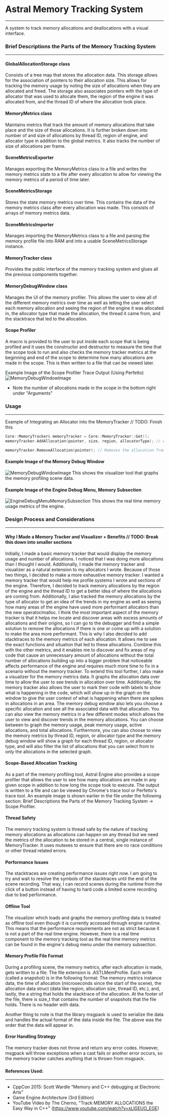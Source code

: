# Astral Memory Tracking System

----

A system to track memory allocations and deallocations with a visual interface.


### Brief Descriptions the Parts of the Memory Tracking System

---

#### GlobalAllocationStorage class

Consists of a tree map that stores the allocation data. This storage allows for the association of pointers to their 
allocation size. This allows for tracking the memory usage by noting the size of allocations when they are allocated 
and freed. The storage also associates pointers with the type of allocator that was used to allocate them, the region
of the engine it was allocated from, and the thread ID of where the allocation took place.

#### MemoryMetrics class

Maintains metrics that track the amount of memory allocations that take place and the size of those allocations. It is
further broken down into number of and size of allocations by thread ID, region of engine, and allocator type in addition
to the global metrics. It also tracks the number of size of allocations per frame.

#### SceneMetricsExporter

Manages exporting the MemoryMetrics class to a file and writes the memory metrics state to a file after every allocation
to allow for viewing the memory metrics of a period of time later.

#### SceneMetricsStorage

Stores the state memory metrics over time. This contains the data of the memory metrics class after every allocation 
was made. This consists of arrays of memory metrics data.

#### SceneMetricsImporter

Manages importing the MemoryMetrics class to a file and parsing the memory profile file into RAM and into a 
usable SceneMetricsStorage instance.

#### MemoryTracker class

Provides the public interface of the memory tracking system and glues all the previous components together.

#### MemoryDebugWindow class

Manages the UI of the memory profiler. This allows the user to view all of the different memory metrics over time
as well as letting the user select each memory allocation and seeing the region of the engine it was allocated in,
the allocator type that made the allocation, the thread it came from, and the stacktrace that led to the allocation.

#### Scope Profiler

A macro is provided to the user to put inside each scope that is being profiled and it uses the constructor and destructor
to measure the time that the scope took to run and also checks the memory tracker metrics at the beginning and end of 
the scope to determine how many allocations are made in the scope. This is then written to a file that can be viewed 
later.

Example Image of the Scope Profiler Trace Output (Using Perfetto)
![MemoryDebugWindowImage](Pictures/ScopeProfilerTraceOutput.png)
- Note the number of allocations made in the scope in the bottom right under "Arguments"


### Usage

---

Example of Integrating an Allocator into the MemoryTracker // TODO: Finish this
```c++
Core::MemoryTracker& memoryTracker = Core::MemoryTracker::Get();
memoryTracker.AddAllocation(pointer, size, region, allocatorType); // Adds the allocation to the memory tracking system

memoryTracker.RemoveAllocation(pointer); // Removes the allocation from the memory tracking system
```


#### Example Image of the Memory Debug Window
![MemoryDebugWindowImage](Pictures/MemoryDebugWindowScreenshot.png)
This shows the visualizer tool that graphs the memory profiling scene data.


#### Example Image of the Engine Debug Menu, Memory Subsection
![EngineDebugMenuMemorySubsection](Pictures/DebugMenuMemorySection.png)
This shows the real time memory usage metrics of the engine.

###
### Design Process and Considerations

---

#### Why I Made a Memory Tracker and Visualizer + Benefits // TODO: Break this down into smaller sections

Initially, I made a basic memory tracker that would display the memory usage and number of allocations. I noticed that
I was doing more allocations than I thought I would. Additionally, I made the memory tracker and visualizer as a 
natural extension to my allocators I wrote. Because of those two things, I decided to make a more exhaustive memory tracker.
I wanted a memory tracker that would help me profile systems I wrote and sections of the engine. Therefore, I decided to
track memory allocations by the region of the engine and the thread ID to get a better idea of where the allocations are
coming from. Additionally, I also tracked the memory allocations by the type of allocator to get an idea of the trends 
in my engine as well as seeing how many areas of the engine have used more performant allocators than the new operator/malloc.
I think the most important aspect of the memory tracker is that it helps me locate and discover areas with excess amounts
of allocations and their origins, so I can go to the debugger and find a simple solution to remove the allocations if 
there is one or come up with a solution to make the area more performant. This is why I also decided to add stacktraces
to the memory metrics of each allocation. It allows me to see the exact functions and situation that led to these allocations.
Combine this with the other metrics, and it enables me to discover and fix areas of my code that cause an unnecessary 
amount of allocations without the total number of allocations building up into a bigger problem that noticeable affects 
performance of the engine and requires much more time to fix in a scenario without the memory tracker. To extend this tool
further, I also make a visualizer for the memory metrics data. It graphs the allocation data over time to allow the user
to see trends in allocation over time. Additionally, the memory tracker also allows the user to mark their code with
labels to show what is happening in the code, which will show up in the graph on the window to give the user context
of what is happening when there are spikes in allocations in an area. The memory debug window also lets you choose a 
specific allocation and see all the associated data with that allocation. You can also view the memory metrics in
a few different modes which allows the user to view and discover trends in the memory allocations. You can choose between
to graph the memory usage, peak memory usage, active allocations, and total allocations. Furthermore, you can also
choose to view the memory metrics by thread ID, region, or allocator type and the memory debug window will show a 
graph for each thread ID, region, or allocator type, and will also filter the list of allocations that you can select
from to only the allocations in the selected graph.

#### Scope-Based Allocation Tracking

As a part of the memory profiling tool, Astral Engine also provides a scope profiler that allows the user to see how many
allocations are made in any given scope in addition to how long the scope took to execute. The output is written to a file and can be viewed by Chrome's trace tool or
Perfetto's trace tool. An example image is shown earlier in the file under the following section:
Brief Descriptions the Parts of the Memory Tracking System -> Scope Profiler.

#### Thread Safety

The memory tracking system is thread safe by the nature of tracking memory allocations as allocations can happen
on any thread but we need the metrics of the allocation to be stored in a central, single instance of MemoryTracker.
It uses mutexes to ensure that there are no race conditions or other thread related errors. 


#### Performance Issues

The stacktraces are creating performance issues right now. I am going to try and wait to resolve the symbols of the 
stacktraces until the end of the scene recording. That way, I can record scenes during the runtime from the click of a
button instead of having to hard code a limited scene recording due to bad performance.


#### Offline Tool

The visualizer which loads and graphs the memory profiling data is treated as offline tool even though it is currently 
accessed through engine runtime. This means that the performance requirements are not as strict because it is not a 
part of the real time engine. However, there is a real time component to the memory tracking tool as the real time 
memory metrics can be found in the engine's debug menu under the memory subsection.


#### Memory Profile File Format

During a profiling scene, the memory metrics, after each allocation is made, gets written to a file. The file extension
is .ASTLMemProfile. Each write (called a snapshot) is in the following format: The memory metrics instance data, the time of allocation 
(microseconds since the start of the scene), the allocation data struct (data like region, allocation size, thread ID, etc.),
and, lastly, the a string that holds the stacktrace of the allocation. At the footer of the file, there is size_t that
contains the number of snapshots that the file holds. There is no header with data.

Another thing to note is that the library msgpack is used to serialize the data and handles the actual format of the data
inside the file. The above was the order that the data will appear in.


#### Error Handling Strategy

The memory tracker does not throw and return any error codes. However, msgpack will throw exceptions when a cast fails or
another error occurs, so the memory tracker catches anything that is thrown from msgpack.

###
#### References Used:

---

- CppCon 2015: Scott Wardle “Memory and C++ debugging at Electronic Arts”
- Game Engine Architecture (3rd Edition)
- YouTube Video by The Cherno, "Track MEMORY ALLOCATIONS the Easy Way in C++" (https://www.youtube.com/watch?v=sLlGEUO_EGE)